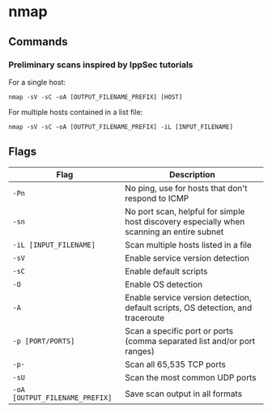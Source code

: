 # nmap

## Commands

### Preliminary scans inspired by IppSec tutorials

For a single host:
```
nmap -sV -sC -oA [OUTPUT_FILENAME_PREFIX] [HOST]
```

For multiple hosts contained in a list file:
```
nmap -sV -sC -oA [OUTPUT_FILENAME_PREFIX] -iL [INPUT_FILENAME]
```

## Flags

Flag | Description
--- | ---
`-Pn` | No ping, use for hosts that don't respond to ICMP
`-sn` | No port scan, helpful for simple host discovery especially when scanning an entire subnet
`-iL [INPUT_FILENAME]` | Scan multiple hosts listed in a file
`-sV` | Enable service version detection
`-sC` | Enable default scripts
`-O` | Enable OS detection
`-A` | Enable service version detection, default scripts, OS detection, and traceroute
`-p [PORT/PORTS]` | Scan a specific port or ports (comma separated list and/or port ranges)
`-p-` | Scan all 65,535 TCP ports
`-sU` | Scan the most common UDP ports
`-oA [OUTPUT_FILENAME_PREFIX]` | Save scan output in all formats
